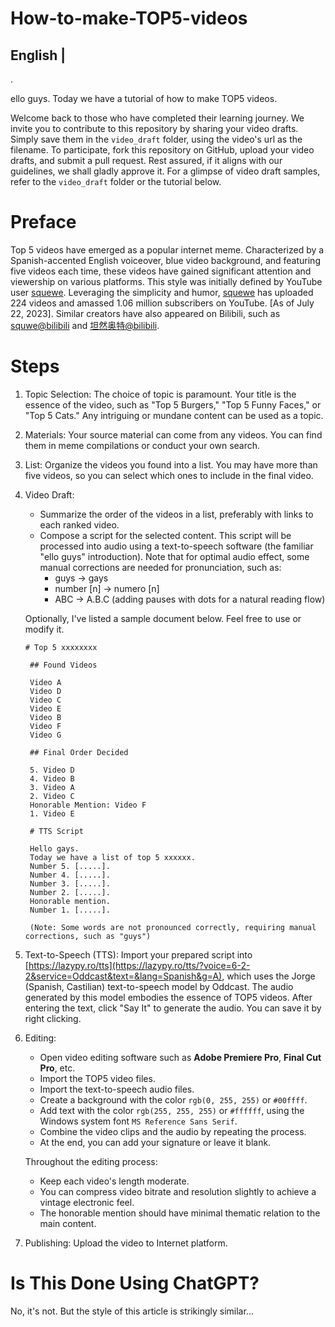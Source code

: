 # How-to-make-TOP5-videos

## **English** | 

.

ello guys. Today we have a tutorial of how to make TOP5 videos.

Welcome back to those who have completed their learning journey. We invite you to contribute to this repository by sharing your video drafts. Simply save them in the `video_draft` folder, using the video's url as the filename. To participate, fork this repository on GitHub, upload your video drafts, and submit a pull request. Rest assured, if it aligns with our guidelines, we shall gladly approve it. For a glimpse of video draft samples, refer to the `video_draft` folder or the tutorial below.

# Preface

Top 5 videos have emerged as a popular internet meme. Characterized by a Spanish-accented English voiceover, blue video background, and featuring five videos each time, these videos have gained significant attention and viewership on various platforms. This style was initially defined by YouTube user [squewe](https://www.youtube.com/@squewe). Leveraging the simplicity and humor, [squewe](https://www.youtube.com/@squewe) has uploaded 224 videos and amassed 1.06 million subscribers on YouTube. [As of July 22, 2023]. Similar creators have also appeared on Bilibili, such as [squwe@bilibili](https://space.bilibili.com/1211770205) and [坦然奥特@bilibili](https://space.bilibili.com/2014827662).

# Steps

1. Topic Selection: The choice of topic is paramount. Your title is the essence of the video, such as "Top 5 Burgers," "Top 5 Funny Faces," or "Top 5 Cats." Any intriguing or mundane content can be used as a topic.

2. Materials: Your source material can come from any videos. You can find them in meme compilations or conduct your own search.

3. List: Organize the videos you found into a list. You may have more than five videos, so you can select which ones to include in the final video.

4. Video Draft:
   - Summarize the order of the videos in a list, preferably with links to each ranked video.
   - Compose a script for the selected content. This script will be processed into audio using a text-to-speech software (the familiar "ello guys" introduction). Note that for optimal audio effect, some manual corrections are needed for pronunciation, such as:
      - guys -> gays
      - number [n] -> numero [n]
      - ABC -> A.B.C (adding pauses with dots for a natural reading flow)

   Optionally, I've listed a sample document below. Feel free to use or modify it.
   ```
   # Top 5 xxxxxxxx

    ## Found Videos

    Video A
    Video D
    Video C
    Video E
    Video B
    Video F
    Video G

    ## Final Order Decided

    5. Video D
    4. Video B
    3. Video A
    2. Video C
    Honorable Mention: Video F
    1. Video E

    # TTS Script

    Hello gays.
    Today we have a list of top 5 xxxxxx.
    Number 5. [.....]. 
    Number 4. [.....].
    Number 3. [.....].
    Number 2. [.....].
    Honorable mention.
    Number 1. [.....].

    (Note: Some words are not pronounced correctly, requiring manual corrections, such as "guys")
   ```

5. Text-to-Speech (TTS): Import your prepared script into [https://lazypy.ro/tts](https://lazypy.ro/tts/?voice=6-2-2&service=Oddcast&text=&lang=Spanish&g=A), which uses the Jorge (Spanish, Castilian) text-to-speech model by Oddcast. The audio generated by this model embodies the essence of TOP5 videos. After entering the text, click "Say It" to generate the audio. You can save it by right clicking.

6. Editing:
   - Open video editing software such as **Adobe Premiere Pro**, **Final Cut Pro**, etc.
   - Import the TOP5 video files.
   - Import the text-to-speech audio files.
   - Create a background with the color `rgb(0, 255, 255)` or `#00ffff`.
   - Add text with the color `rgb(255, 255, 255)` or `#ffffff`, using the Windows system font `MS Reference Sans Serif`.
   - Combine the video clips and the audio by repeating the process.
   - At the end, you can add your signature or leave it blank.

   Throughout the editing process:
   - Keep each video's length moderate.
   - You can compress video bitrate and resolution slightly to achieve a vintage electronic feel.
   - The honorable mention should have minimal thematic relation to the main content.

7. Publishing: Upload the video to Internet platform.

# Is This Done Using ChatGPT?

No, it's not. But the style of this article is strikingly similar...
